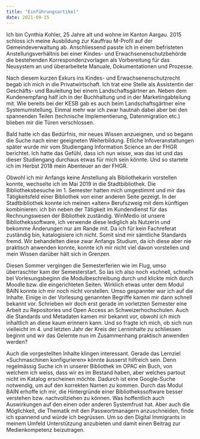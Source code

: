 ```yaml
---
title: "Einführungsartikel"
date: 2021-09-15
---
```


Ich bin Cynthia Kohler, 25 Jahre alt und wohne im Kanton Aargau. 2015 schloss ich meine Ausbildung zur Kauffrau M-Profil auf der Gemeindeverwaltung ab. Anschliessend passte ich in einem befristeten Anstellungsverhältnis bei einer Kindes- und Erwachsenenschutzbehörde die bestehenden Korrespondenzvorlagen als Vorbereitung für das Neusystem an und überarbeitete Manuale, Dokumentationen und Prozesse. 

Nach diesem kurzen Exkurs ins Kindes- und Erwachsenenschutzrecht begab ich mich in die Privatwirtschaft. Ich trat eine Stelle als Assistentin der Geschäfts- und Bauleitung bei einem Landschaftsgärtner an. Neben dem Kundenempfang half ich in der Buchhaltung und in der Marketingabteilung mit. Wie bereits bei der KESB gab es auch beim Landschaftsgärtner eine Systemumstellung. Einmal mehr war ich zwar hautnah dabei aber bei den spannenden Teilen (technische Implementierung, Datenmigration etc.) blieben mir die Türen verschlossen. 

Bald hatte ich das Bedürfnis, mir neues Wissen anzueignen, und so begann die Suche nach einer geeigneten Weiterbildung. Etliche Infoveranstaltungen später wurde mir vom Studiengang Information Science an der FHGR berichtet. Ich hatte das Gefühl, dass ich nun wisse, was das ist und das dieser Studiengang durchaus etwas für mich sein könnte. Und so startete ich im Herbst 2018 mein Abenteuer an der FHGR.

Obwohl ich mir Anfangs keine Anstellung als Bibliothekarin vorstellen konnte, wechselte ich im Mai 2019 in die Stadtbibliothek. Die Bibliotheksbesuche im 1. Semester hatten mich umgestimmt und mir das Tätigkeitsfeld einer Bibliothek von einer anderen Seite gezeigt. In der Stadtbibliothek konnte ich meinen «alten» Berufszweig mit dem künftigen kombinieren: ich bin neben der Tätigkeit im Kundendienst für das Rechnungswesen der Bibliothek zuständig. WinMedio ist unsere Bibliothekssoftware, ich verwende diese lediglich als Nutzerin und bekomme Änderungen nur am Rande mit. Da ich für kein Fachreferat zuständig bin, katalogisiere ich nicht. Somit sind mir sämtliche Standards fremd. Wir behandelten diese zwar Anfangs Studium, da ich diese aber nie praktisch anwenden konnte, konnte ich mir nicht viel davon vorstellen und mein Wissen darüber hält sich in Grenzen.

Diesen Sommer vergingen die Semesterferien wie im Flug, umso überraschter kam der Semesterstart. So las ich also noch «schnell, schnell» bei Vorlesungsbeginn die Modulbeschreibung durch und klickte mich durch Moodle bzw. die eingerichteten Seiten. Wirklich etwas unter dem Modul BAIN konnte ich mir noch nicht vorstellen. Umso gespannter war ich auf die Inhalte. Einige in der Vorlesung genannten Begriffe kamen mir dann schnell bekannt vor. Schrieben wir doch erst gerade im vorletzten Semester eine Arbeit zu Repositories und Open Access an Schweizerhochschulen. Auch die Standards und Metadaten kamen mir bekannt vor, obwohl ich mich inhaltlich an diese kaum erinnern kann. Und so fragte ich mich, ob sich nun vielleicht im 4. und letzten Jahr der Kreis der Lerninhalte zu schliessen beginnt und wir das Gelernte nun im Zusammenhang praktisch anwenden werden?

Auch die vorgestellten Inhalte klingen interessant. Gerade das Lernziel «Suchmaschinen konfigurieren» könnte äusserst hilfreich sein. Denn regelmässig Suche ich in unserer Bibliothek im OPAC ein Buch, von welchem ich weiss, dass wir es im Bestand haben, aber welches partout nicht im Katalog erscheinen möchte. Dadurch ist eine Google-Suche notwendig, um auf den korrekten Namen zu kommen. Durch das Modul BAIN erhoffe ich mir, die Hintergründe einer Bibliothekssoftware besser verstehen bzw. nachvollziehen zu können. Was hoffentlich auch Auswirkungen auf den einen oder anderen Systemfrust hat. Aber auch die Möglichkeit, die Thematik mit den Passwortmanagern anzuschneiden, finde ich spannend und würde ich begrüssen. Um so den Digital Immigrants in meinem Umfeld Unterstützung anzubieten und damit einen Beitrag zur Medienkompetenz beizutragen.
